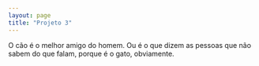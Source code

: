 ```yaml
---
layout: page
title: "Projeto 3"
---
```


O cão é o melhor amigo do homem. Ou é o que dizem as pessoas que não sabem do que falam, porque é o gato, obviamente.
